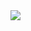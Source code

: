   <a href="https://github.com/Poing-Studios/godot-admob-ios/blob/master/admob/build.gradle#L30">
    <img src="https://img.shields.io/badge/GAD%20SDK%20Android-v21.1.0-informational">
  </a>
